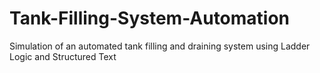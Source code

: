 # Tank-Filling-System-Automation
Simulation of an automated tank filling and draining system using Ladder Logic and Structured Text

